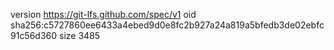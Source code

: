 version https://git-lfs.github.com/spec/v1
oid sha256:c5727860ee6433a4ebed9d0e8fc2b927a24a819a5bfedb3de02ebfc91c56d360
size 3485
